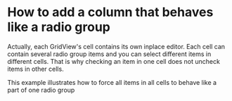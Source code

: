 # How to add a column that behaves like a radio group


<p>Actually, each GridView's cell contains its own inplace editor.  Each cell can contain several radio group items and you can select different items in different cells. That is why checking an item in one cell does not uncheck items in other cells. </p><p>This example illustrates how to force all items in all cells to behave like a part of one radio group</p>

<br/>


